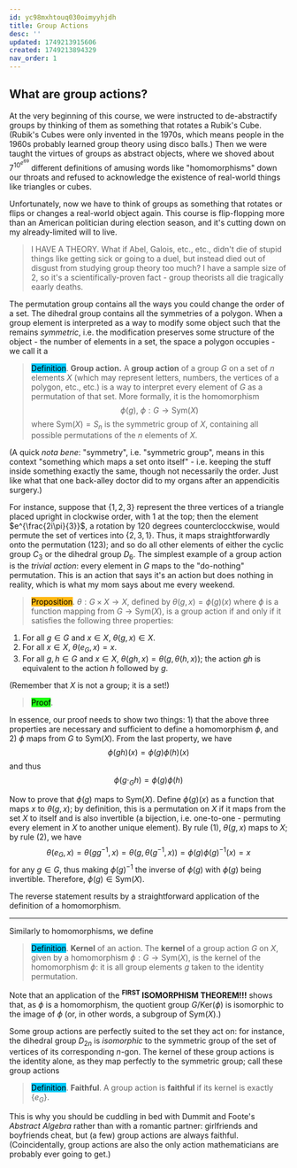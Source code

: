 ```yaml
---
id: yc98mxhtouq030oimyyhjdh
title: Group Actions
desc: ''
updated: 1749213915606
created: 1749213894329
nav_order: 1
---
```

## What are group actions?

At the very beginning of this course, we were instructed to de-abstractify groups by thinking of them as something that rotates a Rubik's Cube. (Rubik's Cubes were only invented in the 1970s, which means people in the 1960s probably learned group theory using disco balls.) Then we were taught the virtues of groups as abstract objects, where we shoved about $7^{10^{e^{69}}}$ different definitions of amusing words like "homomorphisms" down our throats and refused to acknowledge the existence of real-world things like triangles or cubes. 

Unfortunately, now we have to think of groups as something that rotates or flips or changes a real-world object again. This course is flip-flopping more than an American politician during election season, and it's cutting down on my already-limited will to live.

> I HAVE A THEORY. What if Abel, Galois, etc., etc., didn't die of stupid things like getting sick or going to a duel, but instead died out of disgust from studying group theory too much? I have a sample size of 2, so it's a scientifically-proven fact - group theorists all die tragically eaarly deaths.

The permutation group contains all the ways you could change the order of a set. The dihedral group contains all the symmetries of a polygon. When a group element is interpreted as a way to modify some object such that the remains *symmetric*, i.e. the modification preserves some structure of the object - the number of elements in a set, the space a polygon occupies - we call it a

> <span style="background-color: #03cafc; color: black;">Definition</span>. **Group action.** A **group action** of a group $G$ on a set of $n$ elements $X$ (which may represent letters, numbers, the vertices of a polygon, etc., etc.) is a way to interpret every element of $G$ as a permutation of that set. More formally, it is the homomorphism
$$
\phi(g),\ \phi: G \to \text{Sym}(X)
$$
> where $\text{Sym}(X) = S_n$ is the symmetric group of $X$, containing all possible permutations of the $n$ elements of $X$. 

(A quick *nota bene*: "symmetry", i.e. "symmetric group", means in this context "something which maps a set onto itself" - i.e. keeping the stuff inside something exactly the same, though not necessarily the order. Just like what that one back-alley doctor did to my organs after an appendicitis surgery.)

For instance, suppose that $\{1,2,3\}$ represent the three vertices of a triangle placed upright in clockwise order, with $1$ at the top; then the element $e^{\frac{2i\pi}{3}}$, a rotation by 120 degrees counterclocckwise, would permute the set of vertices into $\{2,3,1\}$. Thus, it maps straightforwardly onto the permutation $(123)$; and so do all other elements of either the cyclic group $C_3$ or the dihedral group $D_6$. The simplest example of a group action is the *trivial action*: every element in $G$ maps to the "do-nothing" permutation. This is an action that says it's an action but does nothing in reality, which is what my mom says about me every weekend.

> <span style="background-color: #ffb812; color: black;">Proposition</span>. $\theta: G \times X \to X$, defined by $\theta(g,x) = \phi(g)(x)$ where $\phi$ is a function mapping from $G \to \text{Sym}(X)$, is a group action if and only if it satisfies the following three properties:
1. For all $g \in G$ and $x \in X$, $\theta(g,x) \in X$.
2. For all $x \in X$, $\theta(e_G, x) = x$.
3. For all $g,h \in G$ and $x \in X$, $\theta(gh,x) = \theta(g,\theta(h,x))$; the action $gh$ is equivalent to the action $h$ followed by $g$.


(Remember that $X$ is not a group; it is a set!)

> <span style="background-color: #1eff12; color: black;">Proof</span>.

In essence, our proof needs to show two things: 1) that the above three properties are necessary and sufficient to define a homomorphism $\phi$, and 2) $\phi$ maps from $G$ to $\text{Sym}(X)$. From the last property, we have
$$
\phi(gh)(x) = \phi(g)\phi(h)(x)
$$
and thus
$$
\phi(g\cdot_G h) = \phi(g) \phi(h)
$$


Now to prove that $\phi(g)$ maps to $\text{Sym}(X)$. Define $\phi(g)(x)$ as a function that maps $x$ to $\theta(g,x)$; by definition, this is a permutation on $X$ if it maps from the set $X$ to itself and is also invertible (a bijection, i.e. one-to-one - permuting every element in $X$ to another unique element). By rule (1), $\theta(g,x)$ maps to $X$; by rule (2), we have
$$
\theta(e_G, x) = \theta(gg^{-1}, x) = \theta(g,\theta(g^{-1}, x))=\phi(g)\phi(g)^{-1}(x) = x
$$
for any $g \in G$, thus making $\phi(g)^{-1}$ the inverse of $\phi(g)$ with $\phi(g)$ being invertible. Therefore, $\phi(g) \in \text{Sym}(X)$. 

The reverse statement results by a straightforward application of the definition of a homomorphism.

***

Similarly to homomorphisms, we define

> <span style="background-color: #03cafc; color: black;">Definition</span>. **Kernel** of an action. The **kernel** of a group action $G$ on $X$, given by a homomorphism $\phi: G \to \text{Sym}(X)$, is the kernel of the homomorphism $\phi$: it is all group elements $g$ taken to the identity permutation.

Note that an application of the **<sup>FIRST</sup> ISOMORPHISM THEOREM!!!** shows that, as $\phi$ is a homomorphism, the quotient group $G/\text{Ker}(\phi)$ is isomorphic to the image of $\phi$ (or, in other words, a subgroup of $\text{Sym}(X)$.)

Some group actions are perfectly suited to the set they act on: for instance, the dihedral group $D_{2n}$ is *isomorphic* to the symmetric group of the set of vertices of its corresponding $n$-gon. The kernel of these group actions is the identity alone, as they map perfectly to the symmetric group; call these group actions

> <span style="background-color: #03cafc; color: black;">Definition</span>. **Faithful**. A group action is **faithful** if its kernel is exactly $\{e_G\}$.

This is why you should be cuddling in bed with Dummit and Foote's *Abstract Algebra* rather than with a romantic partner: girlfriends and boyfriends cheat, but (a few) group actions are always faithful. (Coincidentally, group actions are also the only action mathematicians are probably ever going to get.)
